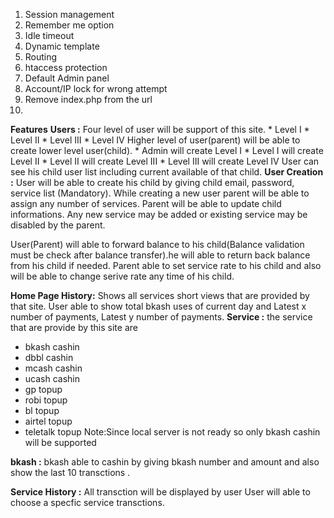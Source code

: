 1. Session management
2. Remember me option
3. Idle timeout
4. Dynamic template
5. Routing
6. htaccess protection
7. Default Admin panel
8. Account/IP lock for wrong attempt
9. Remove index.php from the url
10. 
**Features**
**Users :** Four level of user will be support of this site.
       * Level I
       * Level II
       * Level III
       * Level IV
Higher level of user(parent) will be able to create lower level user(child).
        * Admin will create Level I
        * Level I will create Level II
        * Level II will create Level III
        * Level III will create Level IV
User can see his child user list including current available of that child.
**User Creation :** User will be able to create his child by giving child email, password, service list (Mandatory).
While creating a new user parent will be able to assign any number of services. Parent will be able to update child informations. Any new service may be added or existing service may be disabled by the parent.

User(Parent) will able to forward balance to his child(Balance validation must be check after balance transfer).he will able to return back balance from his child if needed. Parent able to set service rate to his child and  also will be able to change serive rate any time of his child.


**Home Page History:** Shows all services short views that are provided by that site. 
User able to show total bkash uses of current day
and
Latest x number of payments,
Latest y number of payments.
**Service :**
the service that are provide by this site are
* bkash cashin
* dbbl cashin
* mcash cashin
* ucash cashin
* gp topup
* robi topup
* bl topup
* airtel topup
* teletalk topup 
Note:Since local server is not ready so only bkash cashin will be supported

**bkash :**
 bkash able to cashin by giving bkash number and amount and also show the last 10 transctions .

**Service History :** 
All transction will be displayed by user
User will able to choose a specfic service transctions.

